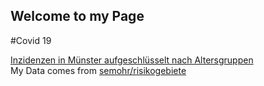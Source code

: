 ## Welcome to my Page

#Covid 19

[Inzidenzen in Münster aufgeschlüsselt nach Altersgruppen](Inzidenzen_Altergruppen.html)  
My Data comes from [semohr/risikogebiete](https://github.com/semohr/risikogebiete_deutschland)
